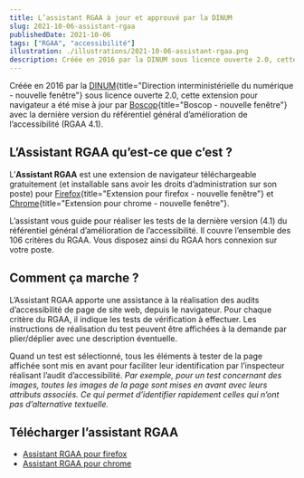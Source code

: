 ```yaml
---
title: L’assistant RGAA à jour et approuvé par la DINUM
slug: 2021-10-06-assistant-rgaa
publishedDate: 2021-10-06
tags: ["RGAA", "accessibilité"]
illustration: ./illustrations/2021-10-06-assistant-rgaa.png
description: Créée en 2016 par la DINUM sous licence ouverte 2.0, cette extension pour navigateur Chrome ou Firefox a été mise à jour par Boscop avec la dernière version du RGAA 4.1.
---
```


Créée en 2016 par la [DINUM](https://www.numerique.gouv.fr){title="Direction interministérielle du numérique - nouvelle fenêtre"} sous licence ouverte 2.0, cette extension pour navigateur a été mise à jour par [Boscop](https://boscop.fr/){title="Boscop - nouvelle fenêtre"} avec la dernière version du référentiel général d’amélioration de l’accessibilité (RGAA 4.1).

## L’Assistant RGAA qu’est-ce que c’est ?

L’**Assistant RGAA** est une extension de navigateur téléchargeable gratuitement (et installable sans avoir les droits d’administration sur son poste) pour [Firefox](https://addons.mozilla.org/fr/firefox/addon/assistant-rgaa/){title="Extension pour firefox - nouvelle fenêtre"} et [Chrome](https://chrome.google.com/webstore/detail/assistant-rgaa/cgpmofepeeiaaljkcclfldhaalfpcand?hl=fr){title="Extension pour chrome - nouvelle fenêtre"}.

L’assistant vous guide pour réaliser les tests de la dernière version (4.1) du référentiel général d’amélioration de l’accessibilité.
Il couvre l’ensemble des 106 critères du RGAA. Vous disposez ainsi du RGAA hors connexion sur votre poste.

## Comment ça marche ?

L’Assistant RGAA apporte une assistance à la réalisation des audits d’accessibilité de page de site web, depuis le navigateur. Pour chaque critère du RGAA, il indique les tests de vérification à effectuer. Les instructions de réalisation du test peuvent être affichées à la demande par plier/déplier avec une description éventuelle.

Quand un test est sélectionné, tous les éléments à tester de la page affichée sont mis en avant pour faciliter leur identification par l’inspecteur réalisant l’audit d’accessibilité. _Par exemple, pour un test concernant des images, toutes les images de la page sont mises en avant avec leurs attributs associés. Ce qui permet d’identifier rapidement celles qui n’ont pas d’alternative textuelle._

## Télécharger l’assistant RGAA
<div>
<ul class="download">
<li><a class="fr-btn" target="_blank" title="Assistant RGAA pour firefox - nouvelle fenêtre" href="https://addons.mozilla.org/fr/firefox/addon/assistant-rgaa/" >Assistant RGAA pour firefox</a></li>
<li><a class="fr-btn" target="_blank" title="Assistant RGAA pour chrome - nouvelle fenêtre" href="https://chrome.google.com/webstore/detail/assistant-rgaa/cgpmofepeeiaaljkcclfldhaalfpcand?hl=fr" >Assistant RGAA pour chrome</a></li>
</ul>
</div>
